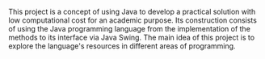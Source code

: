 This project is a concept of using Java to develop a practical solution with low computational cost for an academic purpose. Its construction consists of using the Java programming language from the implementation of the methods to its interface via Java Swing. The main idea of ​​this project is to explore the language's resources in different areas of programming.
